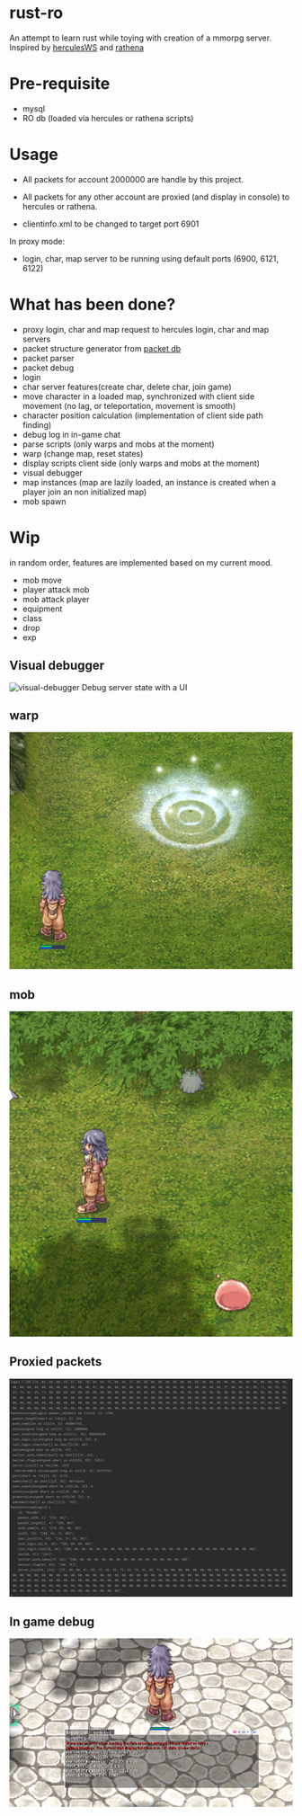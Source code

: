 # rust-ro
An attempt to learn rust while toying with creation of a mmorpg server. Inspired by [herculesWS](https://github.com/HerculesWS/Hercules) and [rathena](https://github.com/rathena/rathena)

# Pre-requisite
- mysql
- RO db (loaded via hercules or rathena scripts)

# Usage
- All packets for account 2000000 are handle by this project.
- All packets for any other account are proxied (and display in console) to hercules or rathena.


- clientinfo.xml to be changed to target port 6901

In proxy mode:
- login, char, map server to be running using default ports (6900, 6121, 6122)

# What has been done?
- proxy login, char and map request to hercules login, char and map servers
- packet structure generator from [packet db](https://github.com/nmeylan/rust-ro/blob/master/tools/packets/packets_db)
- packet parser
- packet debug
- login
- char server features(create char, delete char, join game)
- move character in a loaded map, synchronized with client side movement (no lag, or teleportation, movement is smooth)
- character position calculation (implementation of client side path finding)
- debug log in in-game chat 
- parse scripts (only warps and mobs at the moment)
- warp (change map, reset states)
- display scripts client side (only warps and mobs at the moment)
- visual debugger
- map instances (map are lazily loaded, an instance is created when a player join an non initialized map)
- mob spawn

# Wip
in random order, features are implemented based on my current mood.
- mob move
- player attack mob
- mob attack player
- equipment
- class
- drop
- exp

## Visual debugger
![visual-debugger](img/visual_debugger.PNG)
Debug server state with a UI


## warp
![warps](img/warp_spawn.PNG)
## mob
![mobs](img/mob_spawn.PNG)

## Proxied packets
![packets](img/packet_analyzer.PNG)

## In game debug
![packets](img/in_game_debug.PNG)
